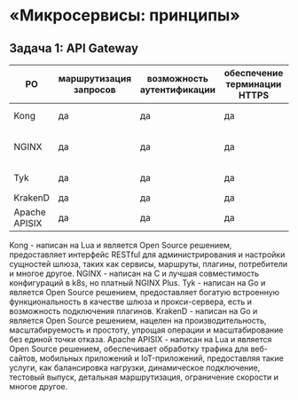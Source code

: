 #  «Микросервисы: принципы»
## Задача 1: API Gateway

| PO | маршрутизация запросов | возможность аутентификации | обеспечение терминации HTTPS | Лучше всего для |
|----|------------------------|----------------------------|------------------------------|-----------------|
| Kong | да | да | да | Крупные развертывания |
| NGINX | да | да | да | Сайты с высокой посещаемостью |
| Tyk | да | да | да | Простое управление |
| KrakenD | да | да | да | Микросервисы |
| Apache APISIX | да | да | да | Настройки Kubernetes |

Kong - написан на Lua и является Open Source решением, предоставляет интерфейс RESTful для администрирования и настройки сущностей шлюза, таких как сервисы, маршруты, плагины, потребители и многое другое.
NGINX - написан на C и лучшая совместимость конфигураций в k8s, но платный NGINX Plus.
Tyk - написан на Go и является Open Source решением, предоставляет богатую встроенную функциональность в качестве шлюза и прокси-сервера, есть и возможность подключения плагинов.
KrakenD - написан на Go и является Open Source решением, нацелен на производительность, масштабируемость и простоту, упрощая операции и масштабирование без единой точки отказа.
Apache APISIX - написан на Lua и является Open Source решением, обеспечивает обработку трафика для веб-сайтов, мобильных приложений и IoT-приложений, предоставляя такие услуги, как балансировка нагрузки, динамическое подключение, тестовый выпуск, детальная маршрутизация, ограничение скорости и многое другое.

